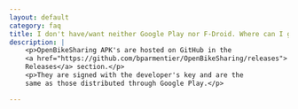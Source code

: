 ```yaml
---
layout: default
category: faq
title: I don't have/want neither Google Play nor F-Droid. Where can I get an APK?
description: |
    <p>OpenBikeSharing APK's are hosted on GitHub in the
    <a href="https://github.com/bparmentier/OpenBikeSharing/releases">
    Releases</a> section.</p>
    <p>They are signed with the developer's key and are the
    same as those distributed through Google Play.</p>

---
```


